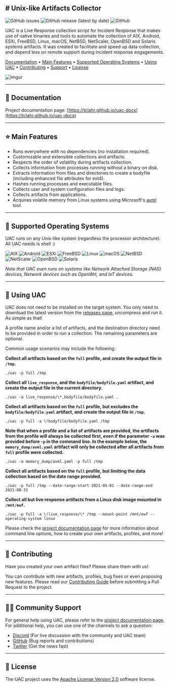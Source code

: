 ## # Unix-like Artifacts Collector

![GitHub issues](https://img.shields.io/github/issues/tclahr/uac)
![GitHub release (latest by date)](https://img.shields.io/github/v/release/tclahr/uac)
![GitHub](https://img.shields.io/github/license/tclahr/uac)

UAC is a Live Response collection script for Incident Response that makes use of native binaries and tools to automate the collection of AIX, Android, ESXi, FreeBSD, Linux, macOS, NetBSD, NetScaler, OpenBSD and Solaris systems artifacts. It was created to facilitate and speed up data collection, and depend less on remote support during incident response engagements.

[Documentation](#📘-documentation) •
[Main Features](#⭐️-main-features) •
[Supported Operating Systems](#💾-supported-operating-systems) •
[Using UAC](#🚀-using-uac) •
[Contributing](#💙-contributing) •
[Support](#👨‍💻-community-support) •
[License](#📜-license)

![Imgur](https://i.imgur.com/1aEnAyA.gif)

***

## 📘 Documentation

Project documentation page: [https://tclahr.github.io/uac-docs](https://tclahr.github.io/uac-docs)

***

## ⭐️ Main Features

- Runs everywhere with no dependencies (no installation required).
- Customizable and extensible collections and artifacts.
- Respects the order of volatility during artifacts collection.
- Collects information from processes running without a binary on disk.
- Extracts information from files and directories to create a bodyfile (including enhanced file attributes for ext4).
- Hashes running processes and executable files.
- Collects user and system configuration files and logs.
- Collects artifacts from applications.
- Acquires volatile memory from Linux systems using Microsoft's [avml](https://github.com/microsoft/avml) tool.

***

## 💾 Supported Operating Systems

UAC runs on any Unix-like system (regardless the processor architecture). All UAC needs is shell :)

![AIX](https://img.shields.io/static/v1?label=&message=AIX&color=brightgreen&style=for-the-badge)
![Android](https://img.shields.io/static/v1?label=&message=Android&color=green&style=for-the-badge)
![ESXi](https://img.shields.io/static/v1?label=&message=ESXi&color=blue&style=for-the-badge)
![FreeBSD](https://img.shields.io/static/v1?label=&message=FreeBSD&color=red&style=for-the-badge)
![Linux](https://img.shields.io/static/v1?label=&message=Linux&color=lightgray&style=for-the-badge)
![macOS](https://img.shields.io/static/v1?label=&message=macOS&color=blueviolet&style=for-the-badge)
![NetBSD](https://img.shields.io/static/v1?label=&message=NetBSD&color=orange&style=for-the-badge)
![NetScaler](https://img.shields.io/static/v1?label=&message=NetScaler&color=blue&style=for-the-badge)
![OpenBSD](https://img.shields.io/static/v1?label=&message=OpenBSD&color=yellow&style=for-the-badge)
![Solaris](https://img.shields.io/static/v1?label=&message=Solaris&color=lightblue&style=for-the-badge)

*Note that UAC even runs on systems like Network Attached Storage (NAS) devices, Network devices such as OpenWrt, and IoT devices.*

***

## 🚀 Using UAC

UAC does not need to be installed on the target system. You only need to download the latest version from the [releases page](https://github.com/tclahr/uac/releases), uncompress and run it. As simple as that!

A profile name and/or a list of artifacts, and the destination directory need to be provided in order to run a collection. The remaining parameters are optional.

Common usage scenarios may include the following:

**Collect all artifacts based on the ```full``` profile, and create the output file in ```/tmp```.**

```shell
./uac -p full /tmp
```

**Collect all ```live_response```, and the ```bodyfile/bodyfile.yaml``` artifact, and create the output file in the current directory.**

```shell
./uac -a live_response/\*,bodyfile/bodyfile.yaml .
```

**Collect all artifacts based on the ```full``` profile, but excludes the ```bodyfile/bodyfile.yaml``` artifact, and create the output file in ```/tmp```.**

```shell
./uac -p full -a \!bodyfile/bodyfile.yaml /tmp
```

**Note that when a profile and a list of artifacts are provided, the artifacts from the profile will always be collected first, even if the parameter ```-a``` was provided before ```-p``` in the command line. In the example below, the ```memory_dump/avml.yaml``` artifact will only be collected after all artifacts from ```full``` profile were collected.**

```shell
./uac -a memory_dump/avml.yaml -p full /tmp
```

**Collect all artifacts based on the ```full``` profile, but limiting the data collection based on the date range provided.**

```shell
./uac -p full /tmp --date-range-start 2021-05-01 --date-range-end 2021-08-31
```

**Collect all but live response artifacts from a Linux disk image mounted in ```/mnt/ewf```.**

```shell
./uac -p full -a \!live_response/\* /tmp --mount-point /mnt/ewf --operating-system linux
```

Please check the [project documentation page](https://tclahr.github.io/uac-docs) for more information about command line options, how to create your own artifacts, profiles, and more!

***

## 💙 Contributing

Have you created your own artifact files? Please share them with us!

You can contribute with new artifacts, profiles, bug fixes or even proposing new features. Please read our [Contributing Guide](CONTRIBUTING.md) before submitting a Pull Request to the project.

***

## 👨‍💻 Community Support

For general help using UAC, please refer to the [project documentation page](https://tclahr.github.io/uac-docs). For additional help, you can use one of the channels to ask a question:

- [Discord](https://discord.com/invite/digitalforensics) (For live discussion with the community and UAC team)
- [GitHub](https://github.com/tclahr/uac/issues) (Bug reports and contributions)
- [Twitter](https://twitter.com/tclahr) (Get the news fast)

***

## 📜 License

The UAC project uses the [Apache License Version 2.0](LICENSE) software license.